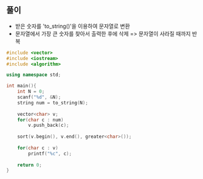 ## 풀이
  - 받은 숫자를 'to_string()'을 이용하여 문자열로 변환
  - 문자열에서 가장 큰 숫자를 찾아서 출력한 후에 삭제
    => 문자열이 사라질 때까지 반복
    

```c++
#include <vector>
#include <iostream>
#include <algorithm>

using namespace std;

int main(){
    int N = 0;
    scanf("%d", &N);    
    string num = to_string(N);
    
    vector<char> v;
    for(char c : num)
        v.push_back(c);
    
    sort(v.begin(), v.end(), greater<char>());
    
    for(char c : v)
        printf("%c", c);
    
    return 0;
}
```
